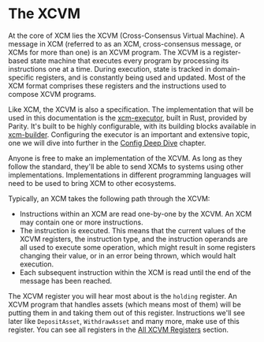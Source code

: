 # The XCVM

At the core of XCM lies the XCVM (Cross-Consensus Virtual Machine).
A message in XCM (referred to as an XCM, cross-consensus message, or XCMs for more than one) is an XCVM program.
The XCVM is a register-based state machine that executes every program by processing its instructions one at a time.
During execution, state is tracked in domain-specific registers, and is constantly being used and updated.
Most of the XCM format comprises these registers and the instructions used to compose XCVM programs.

Like XCM, the XCVM is also a specification.
The implementation that will be used in this documentation is the [xcm-executor](https://github.com/paritytech/polkadot/tree/master/xcm/xcm-executor), built in Rust, provided by Parity.
It's built to be highly configurable, with its building blocks available in [xcm-builder](https://github.com/paritytech/polkadot/tree/master/xcm/xcm-builder).
Configuring the executor is an important and extensive topic, one we will dive into further in the [Config Deep Dive](../executor_config/index.md) chapter.

Anyone is free to make an implementation of the XCVM.
As long as they follow the standard, they'll be able to send XCMs to systems using other implementations.
Implementations in different programming languages will need to be used to bring XCM to other ecosystems.

Typically, an XCM takes the following path through the XCVM:
- Instructions within an XCM are read one-by-one by the XCVM. An XCM may contain one or more instructions.
- The instruction is executed. This means that the current values of the XCVM registers, the instruction type, and the instruction operands are all used to execute some operation, which might result in some registers changing their value, or in an error being thrown, which would halt execution.
- Each subsequent instruction within the XCM is read until the end of the message has been reached.

The XCVM register you will hear most about is the `holding` register.
An XCVM program that handles assets (which means most of them) will be putting them in and taking them out of this register.
Instructions we'll see later like `DepositAsset`, `WithdrawAsset` and many more, make use of this register.
You can see all registers in the [All XCVM Registers](../reference/xcvm-registers.md) section.
